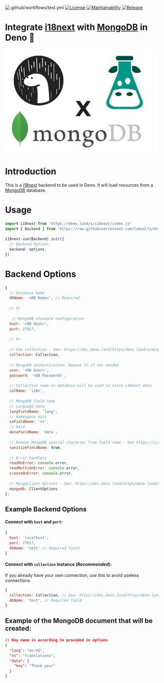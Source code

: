 ![.github/workflows/test.yml](https://github.com/lamualfa/dn-i18next-mongo-backend/workflows/.github/workflows/test.yml/badge.svg)
[![License](https://badgen.net/github/license/lamualfa/dn-i18next-mongo-backend?color=purple)](LICENSE)
[![Maintainability](https://api.codeclimate.com/v1/badges/759802f4d5ecf5ecd167/maintainability)](https://codeclimate.com/github/lamualfa/dn-i18next-mongo-backend/maintainability)
[![Release](https://badgen.net/badge/release/v0.0.1/blue)](https://github.com/lamualfa/dn-i18next-mongo-backend)

# Integrate [i18next](https://github.com/i18next/i18next) with [MongoDB](https://www.mongodb.com/) in Deno 🦖

<img src="asset/banner.png" alt="Banner"/>

# Introduction

This is a [i18next](https://github.com/i18next/i18next) backend to be used in Deno. It will load resources from a [MongoDB](https://www.mongodb.org) database.

# Usage

```ts
import i18next from 'https://deno.land/x/i18next/index.js'
import { Backend } from 'https://raw.githubusercontent.com/lamualfa/dn-i18next-mongo-backend/master/mod.ts'

i18next.use(Backend).init({
  // Backend Options
  backend: options,
})
```

# Backend Options

```js
{
  // Database Name
  dbName: '<DB Name>', // Required

  // Or

   // MongoDB standard configuration
  host: '<DB Host>',
  port: 27017,

  // Or

  // Use collection - See: https://doc.deno.land/https/deno.land/x/mongo/mod.ts#Collection
  collection: Collection,

  // MongoDB authentication. Remove it if not needed
  user: '<DB User>',
  password: '<DB Password>',

  // Collection name in database will be used to store i18next data
  colName: 'i18n',

  // MongoDB field name
  // Language data
  langFieldName: 'lang',
  // Namespace data
  nsFieldName: 'ns',
  // Data
  dataFieldName: 'data',

  // Remove MongoDB special character from field name - See https://jira.mongodb.org/browse/SERVER-3229
  sanitizeFieldName: true,

  // Error handlers
  readOnError: console.error,
  readMultiOnError: console.error,
  createOnError: console.error,

  // MongoClient Options - See: https://doc.deno.land/https/deno.land/x/mongo/mod.ts#ClientOptions
  mongodb: ClientOptions
};
```

## Example Backend Options

#### Connect with `host` and `port`:

```js
{
  host: 'localhost',
  port: 27017,
  dbName: 'test' // Required field
}
```

#### Connect with `collection` instance (_Recommended_):

If you already have your own connection, use this to avoid useless connections

```js
{
  collection: Collection, // See: https://doc.deno.land/https/deno.land/x/mongo/mod.ts#Collection
  dbName: 'test', // Required field
}
```

## Example of the MongoDB document that will be created:

```json
// Key name is according to provided in options
{
  "lang": "en-US",
  "ns": "translations",
  "data": {
    "key": "Thank you!"
  }
}
```
